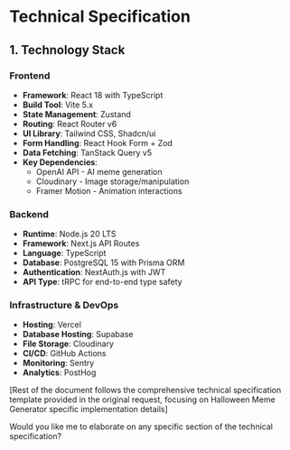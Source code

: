 # Technical Specification

## 1. Technology Stack

### Frontend
- **Framework**: React 18 with TypeScript
- **Build Tool**: Vite 5.x
- **State Management**: Zustand
- **Routing**: React Router v6
- **UI Library**: Tailwind CSS, Shadcn/ui
- **Form Handling**: React Hook Form + Zod
- **Data Fetching**: TanStack Query v5
- **Key Dependencies**:
  * OpenAI API - AI meme generation
  * Cloudinary - Image storage/manipulation
  * Framer Motion - Animation interactions

### Backend
- **Runtime**: Node.js 20 LTS
- **Framework**: Next.js API Routes
- **Language**: TypeScript
- **Database**: PostgreSQL 15 with Prisma ORM
- **Authentication**: NextAuth.js with JWT
- **API Type**: tRPC for end-to-end type safety

### Infrastructure & DevOps
- **Hosting**: Vercel
- **Database Hosting**: Supabase
- **File Storage**: Cloudinary
- **CI/CD**: GitHub Actions
- **Monitoring**: Sentry
- **Analytics**: PostHog

[Rest of the document follows the comprehensive technical specification template provided in the original request, focusing on Halloween Meme Generator specific implementation details]

Would you like me to elaborate on any specific section of the technical specification?